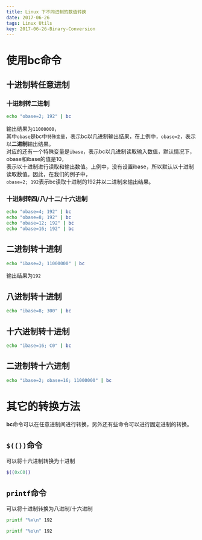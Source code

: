 ```yaml
---
title: Linux 下不同进制的数值转换
date: 2017-06-26
tags: Linux Utils
key: 2017-06-26-Binary-Conversion
---
```


# 使用bc命令

## 十进制转任意进制

### 十进制转二进制

```zsh
echo "obase=2; 192" | bc
```

输出结果为`11000000`，  
其中`obase`是bc中`特殊变量`，表示bc以几进制输出结果，在上例中，`obase=2`，表示以**二进制**输出结果。  
对应的还有一个特殊变量是`ibase`，表示bc以几进制读取输入数值，默认情况下，obase和ibase的值是10，  
表示以十进制进行读取和输出数值。上例中，没有设置ibase，所以默认以十进制读取数值。因此，在我们的例子中，  
`obase=2; 192`表示bc读取十进制的192并以二进制来输出结果。

### 十进制转四/八/十二/十六进制

```zsh
echo "obase=4; 192" | bc
echo "obase=8; 192" | bc
echo "obase=12; 192" | bc
echo "obase=16; 192" | bc
```

## 二进制转十进制

```zsh
echo "ibase=2; 11000000" | bc
```

输出结果为`192`

## 八进制转十进制

```zsh
echo "ibase=8; 300" | bc
```

## 十六进制转十进制

```zsh
echo "ibase=16; C0" | bc
```

## 二进制转十六进制

```zsh
echo "ibase=2; obase=16; 11000000" | bc
```

# 其它的转换方法

**bc**命令可以在任意进制间进行转换，另外还有些命令可以进行固定进制的转换。  

## `$(())`命令

可以将十六进制转换为十进制

```zsh
$((0xC0))
```

## `printf`命令

可以将十进制转换为八进制/十六进制  

```zsh
printf "%x\n" 192

printf "%o\n" 192
```